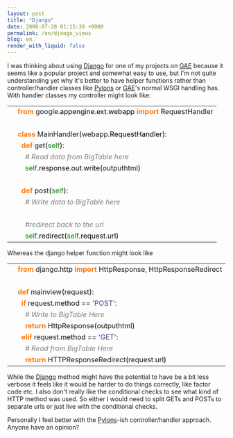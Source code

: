 ```yaml
---
layout: post
title: "Django"
date: 2008-07-28 01:15:30 +0000
permalink: /en/django_views
blog: en
render_with_liquid: false
---
```


<p>I was thinking about using <a href="http://www.djangoproject.com/" title="Django">Django</a> for one of my projects on <a href="http://code.google.com/appengine/" title="Google App Engine">GAE</a> because it seems like a popular project and somewhat easy to use, but I'm not quite understanding yet why it's better to have helper functions rather than controller/handler classes like <a href="http://pylonshq.com/" title="Pylons">Pylons</a> or <a href="http://code.google.com/appengine/" title="Google App Engine">GAE</a>'s normal WSGI handling has. With handler classes my controller might look like:</p>

<div class="codeblock amc_python amc_short"><table><tr class="amc_code_odd"><td class="amc_line"><div class="amc1"></div></td><td><span style="color: #ff7700;font-weight:bold;">from</span> google.<span style="color: black;">appengine</span>.<span style="color: black;">ext</span>.<span style="color: black;">webapp</span> <span style="color: #ff7700;font-weight:bold;">import</span> RequestHandler<br /></td></tr><tr class="amc_code_even"><td class="amc_line"><div class="amc2"></div></td><td><br /></td></tr><tr class="amc_code_odd"><td class="amc_line"><div class="amc3"></div></td><td><span style="color: #ff7700;font-weight:bold;">class</span> MainHandler<span style="color: black;">&#40;</span>webapp.<span style="color: black;">RequestHandler</span><span style="color: black;">&#41;</span>:<br /></td></tr><tr class="amc_code_even"><td class="amc_line"><div class="amc4"></div></td><td>&nbsp; <span style="color: #ff7700;font-weight:bold;">def</span> get<span style="color: black;">&#40;</span><span style="color: #008000;">self</span><span style="color: black;">&#41;</span>:<br /></td></tr><tr class="amc_code_odd"><td class="amc_line"><div class="amc5"></div></td><td>&nbsp; &nbsp; <span style="color: #808080; font-style: italic;"># Read data from BigTable here</span><br /></td></tr><tr class="amc_code_even"><td class="amc_line"><div class="amc6"></div></td><td>&nbsp; &nbsp; <span style="color: #008000;">self</span>.<span style="color: black;">response</span>.<span style="color: black;">out</span>.<span style="color: black;">write</span><span style="color: black;">&#40;</span>outputhtml<span style="color: black;">&#41;</span><br /></td></tr><tr class="amc_code_odd"><td class="amc_line"><div class="amc7"></div></td><td><br /></td></tr><tr class="amc_code_even"><td class="amc_line"><div class="amc8"></div></td><td>&nbsp; <span style="color: #ff7700;font-weight:bold;">def</span> post<span style="color: black;">&#40;</span><span style="color: #008000;">self</span><span style="color: black;">&#41;</span>:<br /></td></tr><tr class="amc_code_odd"><td class="amc_line"><div class="amc9"></div></td><td>&nbsp; &nbsp; <span style="color: #808080; font-style: italic;"># Write data to BigTable here</span><br /></td></tr><tr class="amc_code_even"><td class="amc_line"><div class="amc0"><div class="amc1"></div></div></td><td><br /></td></tr><tr class="amc_code_odd"><td class="amc_line"><div class="amc1"><div class="amc1"></div></div></td><td>&nbsp; &nbsp; <span style="color: #808080; font-style: italic;">#redirect back to the url</span><br /></td></tr><tr class="amc_code_even"><td class="amc_line"><div class="amc2"><div class="amc1"></div></div></td><td>&nbsp; &nbsp; <span style="color: #008000;">self</span>.<span style="color: black;">redirect</span><span style="color: black;">&#40;</span><span style="color: #008000;">self</span>.<span style="color: black;">request</span>.<span style="color: black;">url</span><span style="color: black;">&#41;</span></td></tr></table></div>

<p>Whereas the django helper function might look like</p>

<div class="codeblock amc_python amc_short"><table><tr class="amc_code_odd"><td class="amc_line"><div class="amc1"></div></td><td><span style="color: #ff7700;font-weight:bold;">from</span> django.<span style="color: black;">http</span> <span style="color: #ff7700;font-weight:bold;">import</span> HttpResponse, HttpResponseRedirect<br /></td></tr><tr class="amc_code_even"><td class="amc_line"><div class="amc2"></div></td><td><br /></td></tr><tr class="amc_code_odd"><td class="amc_line"><div class="amc3"></div></td><td><span style="color: #ff7700;font-weight:bold;">def</span> mainview<span style="color: black;">&#40;</span>request<span style="color: black;">&#41;</span>:<br /></td></tr><tr class="amc_code_even"><td class="amc_line"><div class="amc4"></div></td><td>&nbsp; <span style="color: #ff7700;font-weight:bold;">if</span> request.<span style="color: black;">method</span> == <span style="color: #483d8b;">'POST'</span>:<br /></td></tr><tr class="amc_code_odd"><td class="amc_line"><div class="amc5"></div></td><td>&nbsp; &nbsp; <span style="color: #808080; font-style: italic;"># Write to BigTable Here</span><br /></td></tr><tr class="amc_code_even"><td class="amc_line"><div class="amc6"></div></td><td>&nbsp; &nbsp; <span style="color: #ff7700;font-weight:bold;">return</span> HttpResponse<span style="color: black;">&#40;</span>outputhtml<span style="color: black;">&#41;</span><br /></td></tr><tr class="amc_code_odd"><td class="amc_line"><div class="amc7"></div></td><td>&nbsp; <span style="color: #ff7700;font-weight:bold;">elif</span> request.<span style="color: black;">method</span> == <span style="color: #483d8b;">'GET'</span>:<br /></td></tr><tr class="amc_code_even"><td class="amc_line"><div class="amc8"></div></td><td>&nbsp; &nbsp; <span style="color: #808080; font-style: italic;"># Read from BigTable Here</span><br /></td></tr><tr class="amc_code_odd"><td class="amc_line"><div class="amc9"></div></td><td>&nbsp; &nbsp; <span style="color: #ff7700;font-weight:bold;">return</span> HTTPResponseRedirect<span style="color: black;">&#40;</span>request.<span style="color: black;">url</span><span style="color: black;">&#41;</span></td></tr></table></div>

<p>While the <a href="http://www.djangoproject.com/" title="Django">Django</a> method might have the potential to have be a bit less verbose it feels like it would be harder to do things correctly, like factor code etc. I also don't really like the conditional checks to see what kind of HTTP method was used. So either I would need to split GETs and POSTs to separate urls or just live with the conditional checks.</p>

<p>Personally I feel better with the <a href="http://pylonshq.com/" title="Pylons">Pylons</a>-ish controller/handler approach. Anyone have an opinion?</p>
